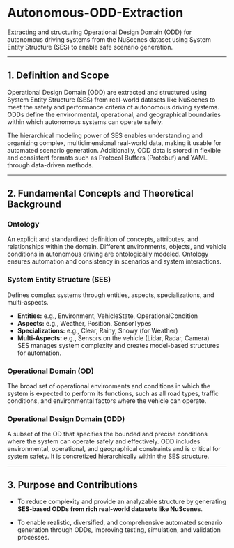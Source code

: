 # Autonomous-ODD-Extraction

Extracting and structuring Operational Design Domain (ODD) for autonomous driving systems from the NuScenes dataset using System Entity Structure (SES) to enable safe scenario generation.

---

## 1. Definition and Scope

Operational Design Domain (ODD) are extracted and structured using System Entity Structure (SES) from real-world datasets like NuScenes to meet the safety and performance criteria of autonomous driving systems. ODDs define the environmental, operational, and geographical boundaries within which autonomous systems can operate safely.

The hierarchical modeling power of SES enables understanding and organizing complex, multidimensional real-world data, making it usable for automated scenario generation. Additionally, ODD data is stored in flexible and consistent formats such as Protocol Buffers (Protobuf) and YAML through data-driven methods.

---

## 2. Fundamental Concepts and Theoretical Background

### Ontology  
An explicit and standardized definition of concepts, attributes, and relationships within the domain. Different environments, objects, and vehicle conditions in autonomous driving are ontologically modeled. Ontology ensures automation and consistency in scenarios and system interactions.

### System Entity Structure (SES)  
Defines complex systems through entities, aspects, specializations, and multi-aspects.  
- **Entities:** e.g., Environment, VehicleState, OperationalCondition  
- **Aspects:** e.g., Weather, Position, SensorTypes  
- **Specializations:** e.g., Clear, Rainy, Snowy (for Weather)  
- **Multi-Aspects:** e.g., Sensors on the vehicle (Lidar, Radar, Camera)  
SES manages system complexity and creates model-based structures for automation.

### Operational Domain (OD)  
The broad set of operational environments and conditions in which the system is expected to perform its functions, such as all road types, traffic conditions, and environmental factors where the vehicle can operate.

### Operational Design Domain (ODD)  
A subset of the OD that specifies the bounded and precise conditions where the system can operate safely and effectively. ODD includes environmental, operational, and geographical constraints and is critical for system safety. It is concretized hierarchically within the SES structure.

---

## 3. Purpose and Contributions

- To reduce complexity and provide an analyzable structure by generating **SES-based ODDs from rich real-world datasets like NuScenes**.

- To enable realistic, diversified, and comprehensive automated scenario generation through ODDs, improving testing, simulation, and validation processes.
